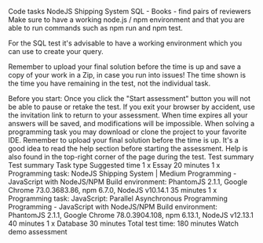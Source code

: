 Code tasks
NodeJS Shipping System
SQL - Books - find pairs of reviewers
Make sure to have a working node.js / npm environment and that you are able to run commands such as npm run and npm test.

For the SQL test it's advisable to have a working environment which you can use to create your query.

Remember to upload your final solution before the time is up and save a copy of your work in a Zip, in case you run into issues! The time shown is the time you have remaining in the test, not the individual task.

Before you start:
Once you click the "Start assessment" button you will not be able to pause or retake the test.
If you exit your browser by accident, use the invitation link to return to your assessment.
When time expires all your answers will be saved, and modifications will be impossible.
When solving a programming task you may download or clone the project to your favorite IDE. Remember to upload your final solution before the time is up.
It's a good idea to read the help section before starting the assessment. Help is also found in the top-right corner of the page during the test.
Test summary
Test summary
Task type	Suggested time
1 x Essay
20 minutes
1 x Programming task: NodeJS Shipping System | Medium
Programming - JavaScript with NodeJS/NPM
Build environment: PhantomJS 2.1.1, Google Chrome 73.0.3683.86, npm 6.7.0, NodeJS v10.14.1	35 minutes
1 x Programming task: JavaScript: Parallel Asynchronous Programming
Programming - JavaScript with NodeJS/NPM
Build environment: PhantomJS 2.1.1, Google Chrome 78.0.3904.108, npm 6.13.1, NodeJS v12.13.1	40 minutes
1 x Database
30 minutes
Total test time: 180 minutes
Watch demo assessment
